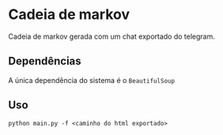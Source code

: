 # Cadeia de markov

Cadeia de markov gerada com um chat exportado do telegram.

## Dependências

A única dependência do sistema é o `BeautifulSoup`

## Uso

```
python main.py -f <caminho do html exportado>
```